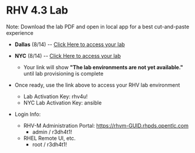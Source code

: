 # RHV 4.3 Lab

Note: Download the lab PDF and open in local app for a best cut-and-paste experience

 - **Dallas** (8/14) -- [Click Here to access your lab](https://www.opentlc.com/gg/gg.cgi?profile=generic_nasa_mwatkins)
 - **NYC** (8/14) -- [Click Here to access your lab](http://bit.ly/RHPTD2019)

    * Your link will show **"The lab environments are not yet available."** until lab provisioning is complete
    
 - Once ready, use the link above to access your RHV lab environment
    * Lab Activation Key: rhv4u!
    * NYC Lab Activation Key: ansible
 - Login Info:
    * RHV-M Administration Portal: https://rhvm-GUID.rhpds.opentlc.com
        * admin / r3dh4t1!
    * RHEL Remote UI, etc. 
        * root / r3dh4t1!

